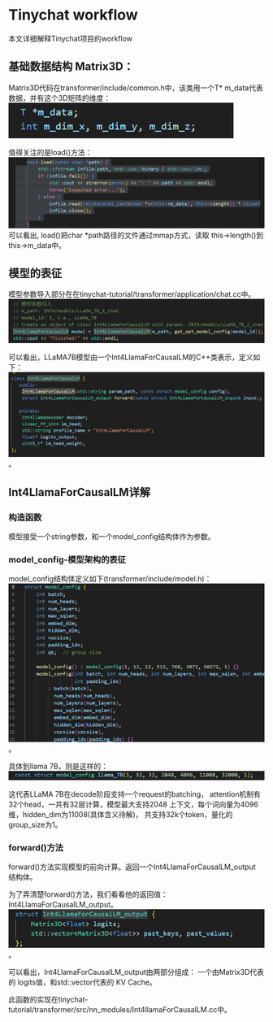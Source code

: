# Tinychat workflow

本文详细解释Tinychat项目的workflow


## 基础数据结构 Matrix3D：
Matrix3D代码在transformer/include/common.h中，该类用一个T* m_data代表数据，并有这个3D矩阵的维度：
![alt text](image-6.png)

值得关注的是load()方法：
![alt text](image-8.png)
可以看出, load()把char *path路径的文件通过mmap方式，读取
this->length()到this->m_data中。

## 模型的表征
模型参数导入部分在在tinychat-tutorial/transformer/application/chat.cc中。
![alt text](image.png)

可以看出，LLaMA7B模型由一个Int4LlamaForCausalLM的C++类表示，定义如下：
![alt text](image-1.png)。

## Int4LlamaForCausalLM详解

### 构造函数
模型接受一个string参数，和一个model_config结构体作为参数。

### model_config-模型架构的表征
model_config结构体定义如下(transformer/include/model.h)：
![alt text](image-2.png)。

具体到llama 7B，则是这样的：
![alt text](image-3.png)

这代表LLaMA 7B在decode阶段支持一个request的batching，
attention机制有32个head，一共有32层计算，模型最大支持2048
上下文，每个词向量为4096维，hidden_dim为11008(具体含义待解)， 共支持32k个token，量化的
group_size为1。


### forward()方法
forward()方法实现模型的前向计算。返回一个Int4LlamaForCausalLM_output
结构体。

为了弄清楚forward()方法，我们看看他的返回值：Int4LlamaForCausalLM_output。
![alt text](image-4.png)。

可以看出，Int4LlamaForCausalLM_output由两部分组成：
一个由Matrix3D代表的 logits值，和std::vector<Matrix3D>代表的
KV Cache。

此函数的实现在tinychat-tutorial/transformer/src/nn_modules/Int4llamaForCausalLM.cc中。

